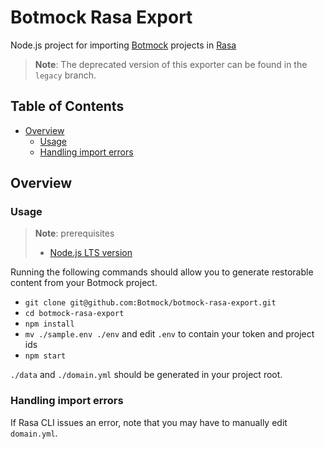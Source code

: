 # Botmock Rasa Export

Node.js project for importing [Botmock](https://botmock.com) projects in [Rasa](https://rasa.com/)

> **Note**: The deprecated version of this exporter can be found in the `legacy` branch.

## Table of Contents

* [Overview](#overview)
  * [Usage](#usage)
  * [Handling import errors](#handling-import-errors)

## Overview

### Usage

> **Note**: prerequisites
> - [Node.js LTS version](https://nodejs.org/en/)

Running the following commands should allow you to generate restorable content from your Botmock project.

- `git clone git@github.com:Botmock/botmock-rasa-export.git`
- `cd botmock-rasa-export`
- `npm install`
- `mv ./sample.env ./env` and edit `.env` to contain your token and project ids
- `npm start`

`./data` and `./domain.yml` should be generated in your project root.

### Handling import errors

If Rasa CLI issues an error, note that you may have to manually edit `domain.yml`.
